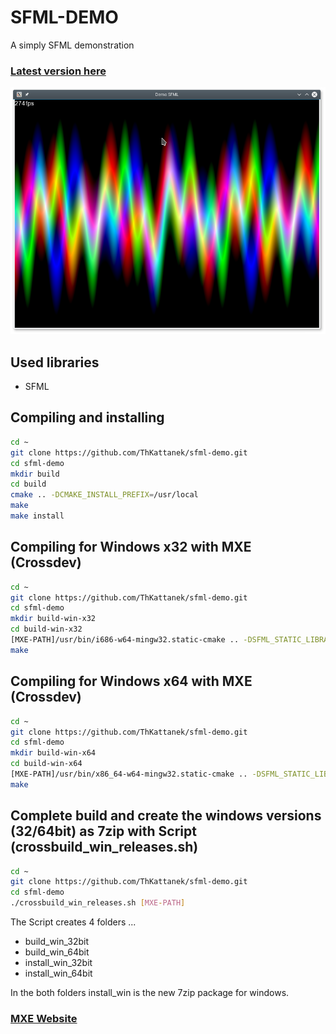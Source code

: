 # SFML-DEMO
A simply SFML demonstration
### [Latest version here](https://github.com/ThKattanek/sfml-demo/releases)

![Screenshot](screenshot.png)

## Used libraries
* SFML

## Compiling and installing
```bash
cd ~
git clone https://github.com/ThKattanek/sfml-demo.git
cd sfml-demo
mkdir build
cd build
cmake .. -DCMAKE_INSTALL_PREFIX=/usr/local
make
make install
```
## Compiling for Windows x32 with MXE (Crossdev)
```bash
cd ~
git clone https://github.com/ThKattanek/sfml-demo.git
cd sfml-demo
mkdir build-win-x32
cd build-win-x32
[MXE-PATH]/usr/bin/i686-w64-mingw32.static-cmake .. -DSFML_STATIC_LIBRARIES=TRUE
make
```
## Compiling for Windows x64 with MXE (Crossdev)
```bash
cd ~
git clone https://github.com/ThKattanek/sfml-demo.git
cd sfml-demo
mkdir build-win-x64
cd build-win-x64
[MXE-PATH]/usr/bin/x86_64-w64-mingw32.static-cmake .. -DSFML_STATIC_LIBRARIES=TRUE
make
```
## Complete build and create the windows versions (32/64bit) as 7zip with Script (crossbuild_win_releases.sh)
```bash
cd ~
git clone https://github.com/ThKattanek/sfml-demo.git
cd sfml-demo
./crossbuild_win_releases.sh [MXE-PATH]
```
The Script creates 4 folders ...

* build_win_32bit
* build_win_64bit
* install_win_32bit
* install_win_64bit

In the both folders install_win is the new 7zip package for windows.

### [MXE Website](http://mxe.cc)
